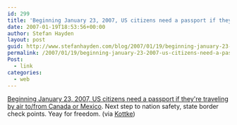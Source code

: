 ```yaml
---
id: 299
title: 'Beginning January 23, 2007, US citizens need a passport if they&#8217;re traveling by air to/from Canada or Mexico'
date: 2007-01-19T18:53:56+00:00
author: Stefan Hayden
layout: post
guid: http://www.stefanhayden.com/blog/2007/01/19/beginning-january-23-2007-us-citizens-need-a-passport-if-theyre-traveling-by-air-tofrom-canada-or-mexico/
permalink: /2007/01/19/beginning-january-23-2007-us-citizens-need-a-passport-if-theyre-traveling-by-air-tofrom-canada-or-mexico/
Post:
  - link
categories:
  - web
---
```

<p><a href="http://travel.state.gov/travel/cbpmc/cbpmc_2223.html">Beginning January 23, 2007, US citizens need a passport if they're traveling by air to/from Canada or Mexico</a>. Next step to nation safety, state border check points. Yeay for freedom. (via <a href="http://www.kottke.org/">Kottke</a>)
</p>
